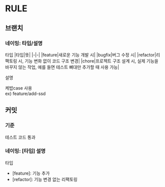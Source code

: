 # RULE
## 브랜치
### 네이밍: 타입/설명
타입
|타입|뜻|
|-|-|
|feature|새로운 기능 개발 시|
|bugfix|버그 수정 시|
|refactor|리팩토링 시, 기능 변화 없이 코드 구조 변경|
|chore|프로젝트 구조 설계 시, 실제 기능을 바꾸지 않는 작업, 예를 들면 테스트 뼈대만 추가할 때 사용 가능|

설명

케밥case 사용   
ex) feature/add-ssd
## 커밋
### 기준
테스트 코드 통과
### 네이밍: \[타입\] 설명
타입
* \[feature\]: 기능 추가
* \[refactor\]: 기능 변경 없는 리팩토링
